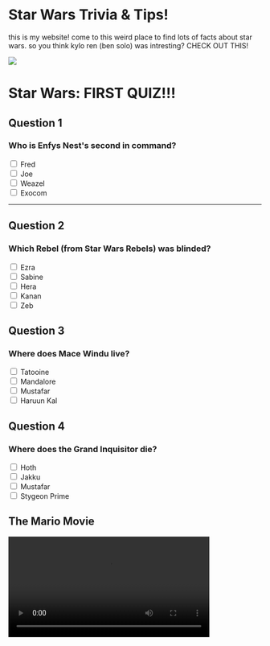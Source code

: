 <h1>Star Wars Trivia &amp; Tips!</h1>
<p>this is my website! come to this weird place to find lots of facts about star wars. so you think kylo ren (ben solo) was intresting? CHECK OUT THIS!</p>

<img src="https://media.comicbook.com/2019/11/star-wars-rise-skywalker-empire-cover-kylo-knights-of-ren-1197081-640x320.jpeg">

<h1>Star Wars: FIRST QUIZ!!!</h1>

<form action="#">
  
  <h2>Question 1</h2>
  <h3>Who is Enfys Nest's second in command?</h3>
  <input type="checkbox" name="quesion1a">
  <label for="question1a">Fred</label><br>
  <input type="checkbox" name="quesion1b">
  <label for="question1b">Joe</label><br>
  <input type="checkbox" name="quesion1c">
  <label for="question1c">Weazel</label><br>
  <input type="checkbox" name="quesion1d">
  <label for="question1d">Exocom</label><br>
  
  <hr>
  
  <h2>Question 2</h2>
  <h3>Which Rebel (from Star Wars Rebels) was blinded?</h3>
  <input type="checkbox" name="quesion2a">
  <label for="question2a">Ezra</label><br>
  <input type="checkbox" name="quesion2b">
  <label for="question2b">Sabine</label><br>
  <input type="checkbox" name="quesion2c">
  <label for="question2c">Hera</label><br>
  <input type="checkbox" name="quesion2d">
  <label for="question2d">Kanan</label><br>
  <input type="checkbox" name="quesion2e">
  <label for="question2e">Zeb</label><br>
  
  <h2>Question 3</h2>
  <h3>Where does Mace Windu live?</h3>
  <input type="checkbox" name="quesion3a">
  <label for="question3a">Tatooine</label><br>
  <input type="checkbox" name="quesion3b">
  <label for="question3b">Mandalore</label><br>
  <input type="checkbox" name="quesion3c">
  <label for="question3c">Mustafar</label><br>
  <input type="checkbox" name="quesion3d">
  <label for="question3d">Haruun Kal</label><br>
  
  <h2>Question 4</h2>
  <h3>Where does the Grand Inquisitor die?</h3>
  <input type="checkbox" name="quesion3a">
  <label for="question3a">Hoth</label><br>
  <input type="checkbox" name="quesion3b">
  <label for="question3b">Jakku</label><br>
  <input type="checkbox" name="quesion3c">
  <label for="question3c">Mustafar</label><br>
  <input type="checkbox" name="quesion3d">
  <label for="question3d">Stygeon Prime</label><br>
  
</form>

<h2>The Mario Movie</h2>
<video width="400" controls>
  <source src="mario.mp4" type="video/mp4">
  Your browser does not support HTML5 video.
</video>
